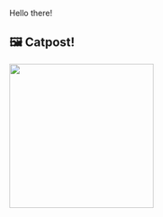 Hello there!



## 🖼️ Catpost!

<sub>
    <img src="https://cdn2.thecatapi.com/images/MTUzOTI1MA.jpg" height="256">
</sub>

